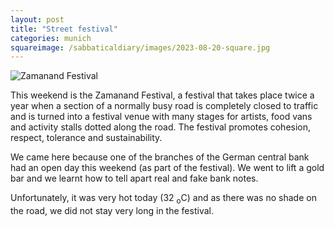 ```yaml
---
layout: post
title: "Street festival"
categories: munich
squareimage: /sabbaticaldiary/images/2023-08-20-square.jpg
---
```

<img src="/sabbaticaldiary/images/2023-08-20.jpg" alt="Zamanand Festival" class="center">

This weekend is the Zamanand Festival, a festival that takes place twice a year when a section of a normally busy road is completely closed to traffic and is turned into a festival venue with many stages for artists, food vans and activity stalls dotted along the road. The festival promotes cohesion, respect, tolerance and sustainability.

We came here because one of the branches of the German central bank had an open day this weekend (as part of the festival). We went to lift a gold bar and we learnt how to tell apart real and fake bank notes.

Unfortunately, it was very hot today (32 <sub>o</sub>C) and as there was no shade on the road, we did not stay very long in the festival.